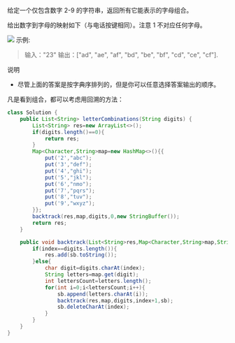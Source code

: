 给定一个仅包含数字 2-9 的字符串，返回所有它能表示的字母组合。

给出数字到字母的映射如下（与电话按键相同）。注意 1 不对应任何字母。

![](https://img-blog.csdnimg.cn/2020091721245985.png?x-oss-process=image/watermark,type_ZmFuZ3poZW5naGVpdGk,shadow_10,text_aHR0cHM6Ly9ibG9nLmNzZG4ubmV0L3FxXzM3NjUxMzI1,size_16,color_FFFFFF,t_70#pic_center)
示例:

>输入："23"
输出：["ad", "ae", "af", "bd", "be", "bf", "cd", "ce", "cf"].

说明
- 尽管上面的答案是按字典序排列的，但是你可以任意选择答案输出的顺序。

凡是看到组合，都可以考虑用回溯的方法：

```java
class Solution {
    public List<String> letterCombinations(String digits) {
        List<String> res=new ArrayList<>();
        if(digits.length()==0){
            return res;
        }
        Map<Character,String>map=new HashMap<>(){{
            put('2',"abc");
            put('3',"def");
            put('4',"ghi");
            put('5',"jkl");
            put('6',"nmo");
            put('7',"pqrs");
            put('8',"tuv");
            put('9',"wxyz");
        }};
        backtrack(res,map,digits,0,new StringBuffer());
        return res;
    }

    public void backtrack(List<String>res,Map<Character,String>map,String digits,int index,StringBuffer sb){
        if(index==digits.length()){
            res.add(sb.toString());
        }else{
            char digit=digits.charAt(index);
            String letters=map.get(digit);
            int lettersCount=letters.length();
            for(int i=0;i<lettersCount;i++){
                sb.append(letters.charAt(i));
                backtrack(res,map,digits,index+1,sb);
                sb.deleteCharAt(index);
            }
        }
    }
}
```
